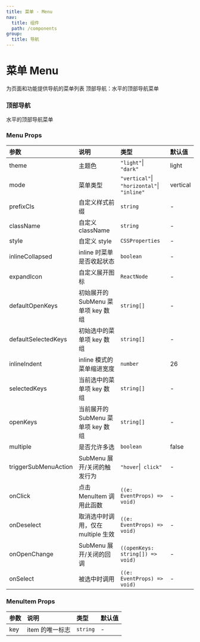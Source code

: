 ```yaml
---
title: 菜单 - Menu
nav:
  title: 组件
  path: /components
group:
  title: 导航
---
```


# 菜单 Menu

为页面和功能提供导航的菜单列表
顶部导航：水平的顶部导航菜单
<!-- 侧边导航：包含内嵌式菜单、垂直菜单这两种导航，并且都有深色模式和浅色模式； -->

### 顶部导航

水平的顶部导航菜单

<code src="./demos/basic.tsx"></code>

### Menu Props

| 参数                 | 说明                               | 类型                                       | 默认值   |
| :------------------- | :--------------------------------- | :----------------------------------------- | :------- |
| theme                | 主题色                             | `"light"`\|` "dark"`                       | light    |
| mode                 | 菜单类型                           | `"vertical"`\|` "horizontal"`\|` "inline"` | vertical |
| prefixCls            | 自定义样式前缀                     | `string`                                   | -        |
| className            | 自定义 className                   | `string`                                   | -        |
| style                | 自定义 style                       | `CSSProperties`                            | -        |
| inlineCollapsed      | inline 时菜单是否收起状态          | `boolean`                                  | -        |
| expandIcon           | 自定义展开图标                     | `ReactNode`                                | -        |
| defaultOpenKeys      | 初始展开的 SubMenu 菜单项 key 数组 | `string[]`                                 | -        |
| defaultSelectedKeys  | 初始选中的菜单项 key 数组          | `string[]`                                 | -        |
| inlineIndent         | inline 模式的菜单缩进宽度          | `number`                                   | 26       |
| selectedKeys         | 当前选中的菜单项 key 数组          | `string[]`                                 | -        |
| openKeys             | 当前展开的 SubMenu 菜单项 key 数组 | `string[]`                                 | -        |
| multiple             | 是否允许多选                       | `boolean`                                  | false    |
| triggerSubMenuAction | SubMenu 展开/关闭的触发行为        | `"hover`\|` click"`                        | -        |
| onClick              | 点击 MenuItem 调用此函数           | `((e: EventProps) => void)`                | -        |
| onDeselect           | 取消选中时调用，仅在 multiple 生效 | `((e: EventProps) => void)`                | -        |
| onOpenChange         | SubMenu 展开/关闭的回调            | `((openKeys: string[]) => void)`           | -        |
| onSelect             | 被选中时调用                       | `((e: EventProps) => void)`                | -        |

### MenuItem Props

| 参数 | 说明            | 类型     | 默认值 |
| :--- | :-------------- | :------- | :----- |
| key  | item 的唯一标志 | `string` | -      |

<!-- ### SubMenuItem Props

| 参数 | 说明 | 类型 | 默认值 |
| :--- | :--- | :--- | :----- | -->

###
